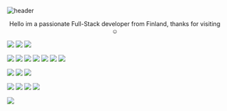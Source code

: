 



![header](https://capsule-render.vercel.app/api?type=waving&color=auto&height=300&section=header&text=capsule%20render&fontSize=90&animation=fadeIn&fontAlignY=38&desc=Decorate%20GitHub%20Profile%20or%20any%20Repo%20like%20me!&descAlignY=51&descAlign=62)
<p align='center'> Hello im a passionate Full-Stack developer from Finland, thanks for visiting ☺️ </p>

[![](https://img.shields.io/badge/Windows-10-2376bc?style=flat-square&logo=windows&logoColor=ffffff)](https://www.microsoft.com/windows/get-windows-10)
![](https://img.shields.io/badge/.NET-512BD4?style=flat-square&logo=.NET&logoColor=ffffff)
[![](https://img.shields.io/badge/IDE-Visual%20Studio%20Code-007ACC?style=flat-square&logo=Visual-Studio-Code&logoColor=ffffff)](https://code.visualstudio.com/)

[![](https://img.shields.io/badge/-React-61dafb?style=flat-square&logo=react&logoColor=ffffff)](https://reactjs.org/)
[![](https://img.shields.io/badge/-Next.js-000000?style=flat-square&logo=Next.js&logoColor=ffffff)](https://nextjs.org/docs)
[![](https://img.shields.io/badge/-CSS3-1572B6?style=flat-square&logo=css3&logoColor=white)](https://www.w3.org/Style/CSS/)
[![](https://img.shields.io/badge/-HTML5-E34F26?style=flat-square&logo=html5&logoColor=white)](https://html.spec.whatwg.org/)
[![](https://img.shields.io/badge/-JavaScript-f7e018?style=flat-square&logo=javascript&logoColor=white)](https://www.ecma-international.org/)
[![](https://img.shields.io/badge/-TypeScript-3178C6?style=flat-square&logo=typescript&logoColor=ffffff)](https://www.typescriptlang.org/)
[![](https://img.shields.io/badge/-Chart.js-FF6384?style=flat-square&logo=chart.js&logoColor=white)](https://www.chartjs.org/)

[![](https://img.shields.io/badge/-Git-f05032?style=flat-square&logo=git&logoColor=white)](https://git-scm.com/)
[![](https://img.shields.io/badge/-Node.js-43853d?style=flat-square&logo=node.js&logoColor=ffffff)](https://nodejs.org/)
[![](https://img.shields.io/badge/-Python3-3776AB?style=flat-square&logo=python&logoColor=ffffff)](https://www.python.org/)

[![](https://img.shields.io/badge/SQLite-003B57?style=flat-square&logo=SQLite&logoColor=ffffff)](https://sqlite.org/)
[![](https://img.shields.io/badge/MySQL-4479A1?style=flat-square&logo=MySQL&logoColor=ffffff)](https://www.mysql.com/)
[![](https://img.shields.io/badge/MongoDB-47A248?style=flat-square&logo=MongoDB&logoColor=ffffff)](https://www.mongodb.com/)
[![](https://img.shields.io/badge/Postman-FF6C37?style=flat-square&logo=Postman&logoColor=ffffff)](https://www.postman.com/)


[![](https://img.shields.io/badge/Unity-000000?style=flat-square&logo=Unity&logoColor=ffffff)](https://unity.com/)

 


